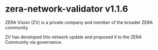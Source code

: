 # zera-network-validator v1.1.6
ZERA Vision (ZV) is a private company and member of the broader ZERA community.

ZV has developed this network update and proposed it to the ZERA Community via governance.
